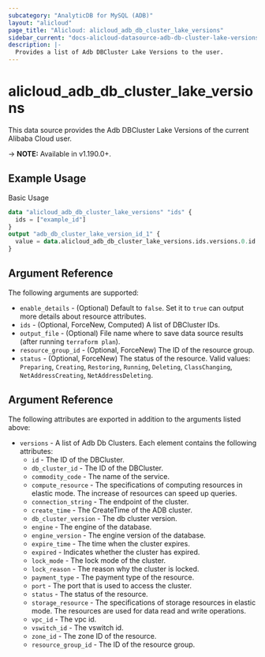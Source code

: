 ```yaml
---
subcategory: "AnalyticDB for MySQL (ADB)"
layout: "alicloud"
page_title: "Alicloud: alicloud_adb_db_cluster_lake_versions"
sidebar_current: "docs-alicloud-datasource-adb-db-cluster-lake-versions"
description: |-
  Provides a list of Adb DBCluster Lake Versions to the user.
---
```


# alicloud\_adb\_db\_cluster\_lake\_versions

This data source provides the Adb DBCluster Lake Versions of the current Alibaba Cloud user.

-> **NOTE:** Available in v1.190.0+.

## Example Usage

Basic Usage

```terraform
data "alicloud_adb_db_cluster_lake_versions" "ids" {
  ids = ["example_id"]
}
output "adb_db_cluster_lake_version_id_1" {
  value = data.alicloud_adb_db_cluster_lake_versions.ids.versions.0.id
}
```

## Argument Reference

The following arguments are supported:

* `enable_details` - (Optional) Default to `false`. Set it to `true` can output more details about resource attributes.
* `ids` - (Optional, ForceNew, Computed)  A list of DBCluster IDs.
* `output_file` - (Optional) File name where to save data source results (after running `terraform plan`).
* `resource_group_id` - (Optional, ForceNew) The ID of the resource group.
* `status` - (Optional, ForceNew) The status of the resource. Valid values: `Preparing`, `Creating`, `Restoring`, `Running`, `Deleting`, `ClassChanging`, `NetAddressCreating`, `NetAddressDeleting`.

## Argument Reference

The following attributes are exported in addition to the arguments listed above:

* `versions` - A list of Adb Db Clusters. Each element contains the following attributes:
	* `id` - The ID of the DBCluster.
	* `db_cluster_id` - The ID of the DBCluster.
	* `commodity_code` - The name of the service.
	* `compute_resource` - The specifications of computing resources in elastic mode. The increase of resources can speed up queries.
	* `connection_string` - The endpoint of the cluster.
	* `create_time` - The CreateTime of the ADB cluster.
	* `db_cluster_version` - The db cluster version.
	* `engine` - The engine of the database.
	* `engine_version` - The engine version of the database.
	* `expire_time` - The time when the cluster expires.
	* `expired` - Indicates whether the cluster has expired.
	* `lock_mode` - The lock mode of the cluster.
	* `lock_reason` - The reason why the cluster is locked.
	* `payment_type` - The payment type of the resource.
	* `port` - The port that is used to access the cluster.
	* `status` - The status of the resource.
	* `storage_resource` - The specifications of storage resources in elastic mode. The resources are used for data read and write operations.
	* `vpc_id` - The vpc id.
	* `vswitch_id` - The vswitch id.
	* `zone_id` - The zone ID  of the resource.
	* `resource_group_id` - The ID of the resource group.